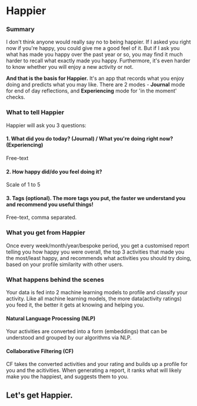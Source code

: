 # Happier

### Summary
I don't think anyone would really say no to being happier. If I asked you right now if you're happy, you could give me a good feel of it. But if I ask you what has made you happy over the past year or so, you may find it much harder to recall what exactly made you happy. Furthermore, it's even harder to know whether you will enjoy a new activity or not.

**And that is the basis for Happier.** It's an app that records what you enjoy doing and predicts what you may like. There are 2 modes - **Journal** mode for end of day reflections, and **Experiencing** mode for 'in the moment' checks.

### What to tell Happier
Happier will ask you 3 questions:

#### 1. What did you do today? (Journal) / What you're doing right now? (Experiencing)
Free-text

#### 2. How happy did/do you feel doing it?
Scale of 1 to 5

#### 3. Tags (optional). The more tags you put, the faster we understand you and recommend you useful things!
Free-text, comma separated.

### What you get from Happier
Once every week/month/year/bespoke period, you get a customised report telling you how happy you were overall, the top 3 activities that made you the most/least happy, and recommends what activities you should try doing, based on your profile similarity with other users.

### What happens behind the scenes
Your data is fed into 2 machine learning models to profile and classify your activity. Like all machine learning models, the more data(activity ratings) you feed it, the better it gets at knowing and helping you.

#### Natural Language Processing (NLP)
Your activities are converted into a form (embeddings) that can be understood and grouped by our algorithms via NLP.

#### Collaborative Filtering (CF)
CF takes the converted activities and your rating and builds up a profile for you and the acitivities. When generating a report, it ranks what will likely make you the happiest, and suggests them to you.



## Let's get Happier.
